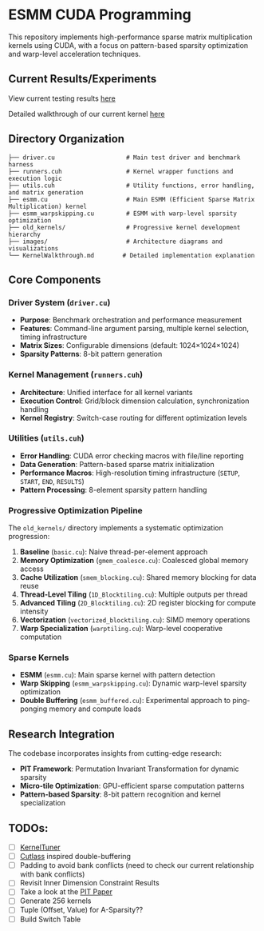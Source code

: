 # ESMM CUDA Programming
This repository implements high-performance sparse matrix multiplication kernels using CUDA, with a focus on pattern-based sparsity optimization and warp-level acceleration techniques.

## Current Results/Experiments
View current testing results [here](https://docs.google.com/spreadsheets/d/1l7kVnpowxioqy-BX4UVK34Vqc7DbwsiFNjKI8jKklxw/edit?usp=sharing)  

Detailed walkthrough of our current kernel [here](https://github.com/AveryClapp/MMMResearch/blob/main/KernelWalkthrough.md)


## Directory Organization

```
├── driver.cu                    # Main test driver and benchmark harness
├── runners.cuh                  # Kernel wrapper functions and execution logic
├── utils.cuh                    # Utility functions, error handling, and matrix generation
├── esmm.cu                      # Main ESMM (Efficient Sparse Matrix Multiplication) kernel
├── esmm_warpskipping.cu         # ESMM with warp-level sparsity optimization
├── old_kernels/                 # Progressive kernel development hierarchy
├── images/                      # Architecture diagrams and visualizations
└── KernelWalkthrough.md        # Detailed implementation explanation
```

## Core Components

### **Driver System** (`driver.cu`)
- **Purpose**: Benchmark orchestration and performance measurement
- **Features**: Command-line argument parsing, multiple kernel selection, timing infrastructure
- **Matrix Sizes**: Configurable dimensions (default: 1024×1024×1024)
- **Sparsity Patterns**: 8-bit pattern generation

### **Kernel Management** (`runners.cuh`)
- **Architecture**: Unified interface for all kernel variants
- **Execution Control**: Grid/block dimension calculation, synchronization handling
- **Kernel Registry**: Switch-case routing for different optimization levels

### **Utilities** (`utils.cuh`)
- **Error Handling**: CUDA error checking macros with file/line reporting
- **Data Generation**: Pattern-based sparse matrix initialization
- **Performance Macros**: High-resolution timing infrastructure (`SETUP`, `START`, `END`, `RESULTS`)
- **Pattern Processing**: 8-element sparsity pattern handling

### **Progressive Optimization Pipeline**
The `old_kernels/` directory implements a systematic optimization progression:

1. **Baseline** (`basic.cu`): Naive thread-per-element approach
2. **Memory Optimization** (`gmem_coalesce.cu`): Coalesced global memory access
3. **Cache Utilization** (`smem_blocking.cu`): Shared memory blocking for data reuse
4. **Thread-Level Tiling** (`1D_Blocktiling.cu`): Multiple outputs per thread
5. **Advanced Tiling** (`2D_Blocktiling.cu`): 2D register blocking for compute intensity
6. **Vectorization** (`vectorized_blocktiling.cu`): SIMD memory operations
7. **Warp Specialization** (`warptiling.cu`): Warp-level cooperative computation

### **Sparse Kernels**
- **ESMM** (`esmm.cu`): Main sparse kernel with pattern detection
- **Warp Skipping** (`esmm_warpskipping.cu`): Dynamic warp-level sparsity optimization
- **Double Buffering** (`esmm_buffered.cu`): Experimental approach to ping-ponging memory and compute loads

## Research Integration

The codebase incorporates insights from cutting-edge research:
- **PIT Framework**: Permutation Invariant Transformation for dynamic sparsity
- **Micro-tile Optimization**: GPU-efficient sparse computation patterns  
- **Pattern-based Sparsity**: 8-bit pattern recognition and kernel specialization


## TODOs: 
- [ ] [KernelTuner](https://github.com/KernelTuner/kernel_tuner)
- [ ] [Cutlass](https://github.com/NVIDIA/cutlass) inspired double-buffering
- [ ] Padding to avoid bank conflicts (need to check our current relationship with bank conflicts)
- [ ] Revisit Inner Dimension Constraint Results
- [ ] Take a look at the [PIT Paper](https://arxiv.org/pdf/2301.10936)
- [ ] Generate 256 kernels
- [ ] Tuple (Offset, Value) for A-Sparsity??
- [ ] Build Switch Table

